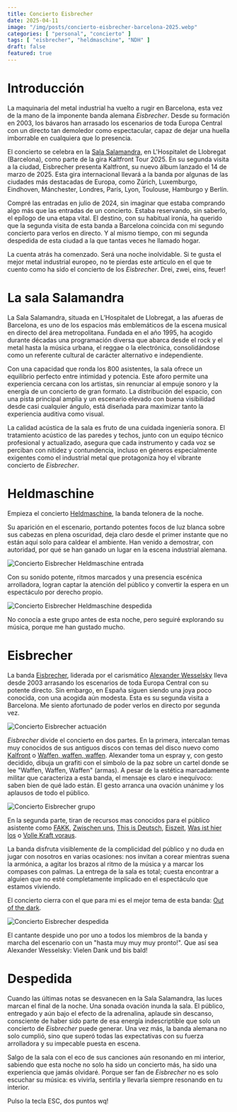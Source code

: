 ```yaml
---
title: Concierto Eisbrecher
date: 2025-04-11
image: "/img/posts/concierto-eisbrecher-barcelona-2025.webp"
categories: [ "personal", "concierto" ]
tags: [ "eisbrecher", "heldmaschine", "NDH" ]
draft: false
featured: true
---
```


# Introducción

La maquinaria del metal industrial ha vuelto a rugir en Barcelona, esta vez de la mano de la imponente banda alemana *Eisbrecher*. Desde su formación en 2003, los bávaros han arrasado los escenarios de toda Europa Central con un directo tan demoledor como espectacular, capaz de dejar una huella imborrable en cualquiera que lo presencia.

El concierto se celebra en la [Sala Salamandra](https://www.salamandra.cat/), en L'Hospitalet de Llobregat (Barcelona), como parte de la gira Kaltfront Tour 2025. En su segunda visita a la ciudad, Eisbrecher presenta Kaltfront, su nuevo álbum lanzado el 14 de marzo de 2025. Esta gira internacional llevará a la banda por algunas de las ciudades más destacadas de Europa, como Zúrich, Luxemburgo, Eindhoven, Mánchester, Londres, París, Lyon, Toulouse, Hamburgo y Berlín.

Compré las entradas en julio de 2024, sin imaginar que estaba comprando algo más que las entradas de un concierto. Estaba reservando, sin saberlo, el epílogo de una etapa vital. El destino, con su habitual ironía, ha querido que la segunda visita de esta banda a Barcelona coincida con mi segundo concierto para verlos en directo. Y al mismo tiempo, con mi segunda despedida de esta ciudad a la que tantas veces he llamado hogar.

La cuenta atrás ha comenzado. Será una noche inolvidable. Si te gusta el mejor metal industrial europeo, no te pierdas este articulo en el que te cuento como ha sido el concierto de los *Eisbrecher*. Drei, zwei, eins, feuer!

# La sala Salamandra

La Sala Salamandra, situada en L’Hospitalet de Llobregat, a las afueras de Barcelona, es uno de los espacios más emblemáticos de la escena musical en directo del área metropolitana. Fundada en el año 1995, ha acogido durante décadas una programación diversa que abarca desde el rock y el metal hasta la música urbana, el reggae o la electrónica, consolidándose como un referente cultural de carácter alternativo e independiente.

Con una capacidad que ronda los 800 asistentes, la sala ofrece un equilibrio perfecto entre intimidad y potencia. Este aforo permite una experiencia cercana con los artistas, sin renunciar al empuje sonoro y la energía de un concierto de gran formato. La distribución del espacio, con una pista principal amplia y un escenario elevado con buena visibilidad desde casi cualquier ángulo, está diseñada para maximizar tanto la experiencia auditiva como visual.

La calidad acústica de la sala es fruto de una cuidada ingeniería sonora. El tratamiento acústico de las paredes y techos, junto con un equipo técnico profesional y actualizado, asegura que cada instrumento y cada voz se perciban con nitidez y contundencia, incluso en géneros especialmente exigentes como el industrial metal que protagoniza hoy el vibrante concierto de *Eisbrecher*.

# Heldmaschine

Empieza el concierto [Heldmaschine](https://www.heldmaschine.de/), la banda telonera de la noche.

Su aparición en el escenario, portando potentes focos de luz blanca sobre sus cabezas en plena oscuridad, deja claro desde el primer instante que no están aquí solo para caldear el ambiente. Han venido a demostrar, con autoridad, por qué se han ganado un lugar en la escena industrial alemana.

![Concierto Eisbrecher Heldmaschine entrada](/img/eisbrecher-concert-heldmaschine-entrada.webp)

Con su sonido potente, ritmos marcados y una presencia escénica arrolladora, logran captar la atención del público y convertir la espera en un espectáculo por derecho propio.

![Concierto Eisbrecher Heldmaschine despedida](/img/eisbrecher-concert-heldmaschine-despedida.webp)

No conocía a este grupo antes de esta noche, pero seguiré explorando su música, porque me han gustado mucho.

# Eisbrecher

La banda [Eisbrecher](https://www.eis-brecher.com/), liderada por el carismático [Alexander Wesselsky](https://en.wikipedia.org/wiki/Alexander_Wesselsky) lleva desde 2003 arrasando los escenarios de toda Europa Central con su potente directo. Sin embargo, en España siguen siendo una joya poco conocida, con una acogida aún modesta. Esta es su segunda visita a Barcelona. Me siento afortunado de poder verlos en directo por segunda vez.

![Concierto Eisbrecher actuación](/img/eisbrecher-concert-actuacion.webp)

*Eisbrecher* divide el concierto en dos partes. En la primera, intercalan temas muy conocidos de sus antiguos discos con temas del disco nuevo como [Kalfront](https://www.youtube.com/watch?v=Y-DxNfzTn6k) o [Waffen, waffen, waffen](https://www.youtube.com/watch?v=awCb58RVL70). Alexander toma un espray y, con gesto decidido, dibuja un grafiti con el símbolo de la paz sobre un cartel donde se lee "Waffen, Waffen, Waffen" (armas). A pesar de la estética marcadamente militar que caracteriza a esta banda, el mensaje es claro e inequívoco: saben bien de qué lado están. El gesto arranca una ovación unánime y los aplausos de todo el público.

![Concierto Eisbrecher grupo](/img/eisbrecher-concert-grupo.webp)

En la segunda parte, tiran de recursos mas conocidos para el público asistente como [FAKK](https://www.youtube.com/watch?v=yNXMs_y7n9c), [Zwischen uns](https://www.youtube.com/watch?v=RVTvrzjQAGY), [This is Deutsch](https://www.youtube.com/watch?v=X-BleA27TXQ), [Eiszeit](https://www.youtube.com/watch?v=PjXAGORF9JI), [Was ist hier los](https://www.youtube.com/watch?v=8N5u3Mxo3lE) o [Volle Kraft voraus](https://www.youtube.com/watch?v=llWE-sWGFMc).

La banda disfruta visiblemente de la complicidad del público y no duda en jugar con nosotros en varias ocasiones: nos invitan a corear mientras suena la armónica, a agitar los brazos al ritmo de la música y a marcar los compases con palmas. La entrega de la sala es total; cuesta encontrar a alguien que no esté completamente implicado en el espectáculo que estamos viviendo.

El concierto cierra con el que para mi es el mejor tema de esta banda: [Out of the dark](https://www.youtube.com/watch?v=fLXPULlaQD0&rco=1).

![Concierto Eisbrecher despedida](/img/eisbrecher-concert-despedida.webp)

El cantante despide uno por uno a todos los miembros de la banda y marcha del escenario con un "hasta muy muy muy pronto!". Que así sea Alexander Wesselsky: Vielen Dank und bis bald!

# Despedida

Cuando las últimas notas se desvanecen en la Sala Salamandra, las luces marcan el final de la noche. Una sonada ovación inunda la sala. El público, entregado y aún bajo el efecto de la adrenalina, aplaude sin descanso, consciente de haber sido parte de esa energía indescriptible que solo un concierto de *Eisbrecher* puede generar. Una vez más, la banda alemana no solo cumplió, sino que superó todas las expectativas con su fuerza arrolladora y su impecable puesta en escena.

Salgo de la sala con el eco de sus canciones aún resonando en mi interior, sabiendo que esta noche no solo ha sido un concierto más, ha sido una experiencia que jamás olvidaré. Porque ser fan de *Eisbrecher* no es solo escuchar su música: es vivirla, sentirla y llevarla siempre resonando en tu interior.

Pulso la tecla ESC, dos puntos wq!

